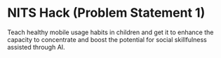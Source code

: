 # NITS Hack (Problem Statement 1) 

Teach healthy mobile usage habits in children and get it to enhance the capacity to concentrate and boost the potential for social skillfulness assisted through AΙ.

